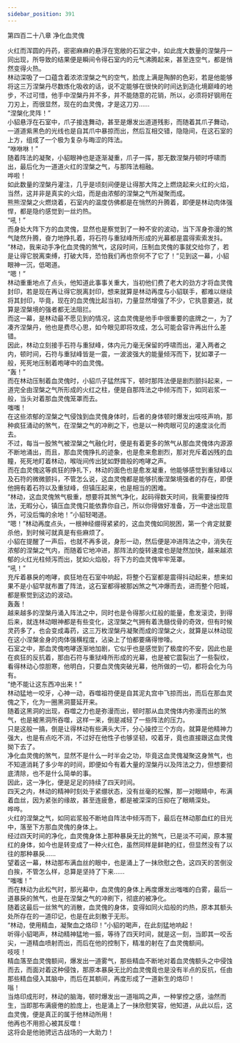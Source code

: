 ```yaml
---
sidebar_position: 391
---
```

 第四百二十八章 净化血灵傀


火红而浑圆的丹药，密密麻麻的悬浮在宽敞的石室之中，如此庞大数量的涅槃丹一同出现，所导致的结果便是瞬间令得石室内的元气沸腾起来，甚至连空气，都是悄然变得火热。  
林动深吸了一口蕴含着浓浓涅槃之气的空气，脸庞上满是陶醉的色彩，若是他能够将这三万涅槃丹尽数炼化吸收的话，说不定能够在很快的时间达到造化境巅峰的地步，不过可惜，他手中涅槃丹并不多，并不能随意的花销，所以，必须将好钢用在刀刃上，而很显然，现在的血灵傀，才是这刀刃……  
“涅槃化灵阵！”  
小貂悬浮在石室中，爪子接连舞动，甚至是爆发出道道残影，而随着其爪子舞动，一道道紫黑色的光线也是自其爪中暴掠而出，然后互相交错，隐隐间，在这石室的上方，组成了一个极为复杂与晦涩的阵法。  
“咻咻咻！”  
随着阵法的凝聚，小貂眼神也是逐渐凝重，爪子一挥，那无数涅槃丹顿时呼啸而出，最后化为一道道火红的涅槃之气，与那阵法相融。  
哗啦！  
如此数量的涅槃丹灌注，几乎是顷刻间便是让得那大阵之上燃烧起来火红的火焰，当然，这并非是真实的火焰，而是由浓郁的涅槃之气所凝聚而成。  
熊熊涅槃之火燃烧着，石室内的温度仿佛都是在悄然的升腾着，即便是林动肉体强悍，都是隐约感觉到一丝灼热。  
“吼！”  
而身处大阵下方的血灵傀，显然也是察觉到了一种不安的波动，当下浑身弥漫的煞气陡然升腾，奋力地挣扎着，将石符与重狱峰所形成的光幕都是震得索索发抖。  
“林动，我来动手净化血灵傀的煞气，这段时间，压制血灵傀的事就交给你了，若是让得它脱离束缚，打破大阵，恐怕我们再也奈何不了它了！”见到这一幕，小貂眼神一沉，低喝道。  
“嗯！”  
林动重重地点了点头，他知道此事事关重大，当初他们费了老大的劲方才将血灵傀封印，若是现在再让得它脱离封印，想来就算是林动再度与小貂联手，都难以继续将其封印，毕竟，现在的血灵傀比起当初，力量显然增强了不少，它执意要逃，就算是涅槃境的强者都无法阻拦。  
而这一幕，是林动最不愿见到的情况，这血灵傀是他手中很重要的底牌之一，为了凑齐涅槃丹，他也是费尽心思，如今眼见即将攻成，怎么可能会容许再出什么差错。  
因此，林动立刻接手石符与重狱峰，体内元力毫无保留的呼啸而出，灌入两者之内，顿时间，石符与重狱峰皆是一震，一波波强大的能量倾泻而下，犹如罩子一般，死死地压制着咆哮中的血灵傀。  
“轰！”  
而在林动压制着血灵傀时，小貂爪子猛然挥下，顿时那阵法便是剧烈颤抖起来，一道完全由涅槃之气所形成的火红之柱，便是自那阵法之中倾泻而下，如同岩浆一般，当头对着那血灵傀笼罩而去。  
嗤嗤！  
在这些浓郁的涅槃之气侵蚀到血灵傀身体时，后者的身体顿时爆发出吱吱声响，那种疯狂涌动的煞气，在涅槃之气的冲刷之下，也是以一种肉眼可见的速度淡化而去。  
不过，每当一股煞气被涅槃之气融化时，便是有着更多的煞气从那血灵傀体内源源不断地涌出，而且，那血灵傀挣扎的迹象，也是愈来愈剧烈，那对充斥着凶残的血瞳，死死地盯着林动，喉咙间传出犹如野兽般的咆哮之声。  
而在血灵傀这等疯狂的挣扎下，林动的面色也是愈发凝重，他能够感觉到重狱峰以及石符的微微颤抖，不管怎么说，这血灵傀都是能够抗衡涅槃境强者的存在，即便他拥有着石符以及重狱峰，但镇压起来，也是相当的困难。  
“林动，这血灵傀煞气极重，想要将其煞气净化，起码得数天时间，我需要操控阵法，无暇分心，镇压血灵傀只能依靠你自己，所以你得做好准备，万一中途出现意外，可没后悔的余地！”小貂轻喝道。  
“嗯！”林动再度点头，一根神经绷得紧紧的，这血灵傀如同脱困，第一个肯定就要杀他，到时候可就真是有些麻烦了。  
小貂在提醒了一声后，也就不再多说，身形一动，然后便是冲进阵法之中，消失在浓郁的涅槃之气内，而随着它地冲进，那阵法的旋转速度也是陡然加快，越来越浓郁的火红光柱倾泻而出，犹如火焰般，将下方的血灵傀牢牢笼罩。  
“吼！”  
充斥着暴戾的咆哮，疯狂地在石室中响起，将整个石室都是震得抖动起来，想来如果不是小貂早就布置了阵法，这石室都得被那凶煞之气冲爆而去，进而整个阳城，都是察觉到这边的波动。  
轰轰！  
越来越多的涅槃丹涌入阵法之中，同时也是令得那火红般的能量，愈发滚烫，到得后来，就连林动眼神都是有些变化，这涅槃之气拥有着洗髓伐骨的奇效，但有时候灵药多了，也会变成毒药，这三万枚涅槃丹凝聚而成的涅槃之火，就算是以林动现在这小涅槃金身的肉体强横程度，沾染上了怕都要痛得惨嚎。  
石室之中，那血灵傀咆哮逐渐地加剧，它似乎也是感觉到了极度的不安，因此也是在疯狂的反抗着，那由石符与重狱峰所形成的光幕，也是被它震裂出了一些裂纹，看得林动心惊胆寒，他明白，只要血灵傀突破光幕，他所做的一切，都将会化为乌有。  
“绝不能让这东西冲出来！”  
林动猛地一咬牙，心神一动，吞噬祖符便是自其泥丸宫中飞掠而出，而后在那血灵傀之下，化为一圈黑洞蔓延开来。  
随着这黑洞的出现，吞噬之力也是弥漫而出，顿时那从血灵傀体内弥漫而出的煞气，也是被黑洞所吞噬，这样一来，倒是减轻了一些阵法的压力。  
只是这般一搞，倒是让得林动有些满头大汗，分心操控三个方向，就算是他精神力强大，也是有点吃不消，不过好在他性子也够坚韧，咬着牙，竟也直接跟这血灵傀拗下去了。  
净化血灵傀的煞气，显然不是什么一时半会之功，毕竟这血灵傀凝聚这身煞气，也不知道消耗了多少年的时间，即便如今有着大量的涅槃丹以及阵法之力，但想要彻底清除，也不是什么简单的事。  
因此，这一净化，便是足足的持续了四天时间。  
四天之内，林动的精神时刻处于紧绷状态，没有丝毫的松懈，那一对眼睛中，布满着血丝，因为紧张的缘故，甚至连疲惫，都是被深深的压抑在了眼睛深处。  
哗哗。  
火红的涅槃之气，如同岩浆般不断地自阵法中倾泻而下，最后在林动那血红的目光中，落至下方那血灵傀的身体上。  
经过四天时间的净化，血灵傀身体上那种暴戾无比的煞气，已是淡不可闻，原本猩红的身体，如今也是转变成了一种火红色，虽然同样是鲜艳的红，但显然没有了以往的那种暴戾……  
望着这一幕，林动那布满血丝的眼中，也是涌上了一抹欣慰之色，这四天的苦倒没白挨，不管怎么样，总算是坚持了下来……  
“嗤嗤！”  
而在林动为此松气时，那光幕中，血灵傀的身体上再度爆发出嗤嗤的白雾，最后一道暴戾的煞气，也是在涅槃之气的冲刷下，彻底的被净化。  
随着这最后一丝煞气的消散，血灵傀的身体，变得如同火焰般的灼热，原本其额头处所存在的一道印记，也是在此刻散于无形。  
“林动，使用精血，凝聚血之烙印！”小貂的喝声，在此刻猛地响起！  
听得小貂喝声，林动精神猛地一振，等待了四天时间，就是这一刻，当即其一咬舌尖，一道精血喷射而出，而后在他的控制下，精准的射在了血灵傀额间。  
吱吱！  
精血落至血灵傀额间，爆发出一道雾气，那些精血不断地对着血灵傀额头之中侵蚀而去，而面对着这种侵蚀，那原本暴戾无比的血灵傀竟也是没有半点的反抗，任由那些精血侵入其脑中，而后在其额间，再度形成了一道新生的烙印！  
嗡！  
当烙印成形时，林动的脑海，顿时爆发出一道嗡鸣之声，一种掌控之感，油然而生，当即那布满疲倦的脸庞上，也是涌上了一抹欣慰笑容，他知道，从此以后，这血灵傀，便是真正的属于他林动所用！  
他再也不用担心被其反噬！  
这将会是他驰骋远古战场的一大助力！  
  
  
